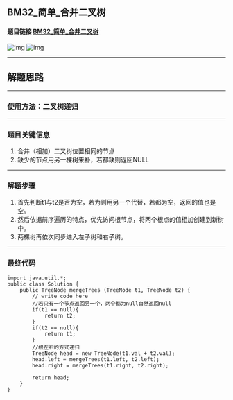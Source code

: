 ## BM32_简单_合并二叉树

#### 题目链接 [BM32_简单_合并二叉树](https://www.nowcoder.com/practice/7298353c24cc42e3bd5f0e0bd3d1d759?tpId=295&tqId=1025038&ru=/exam/interview&qru=/ta/format-top101/question-ranking&sourceUrl=%2Fexam%2Finterview%3Forder%3D0)

![img](https://i.ibb.co/ck95c3T/20230810132510.png)
![img](https://i.ibb.co/S015XP6/20230810132524.png)

---
## 解题思路
---
### 使用方法：二叉树递归
---
### 题目关键信息

1. 合并（相加）二叉树位置相同的节点
2. 缺少的节点用另一棵树来补，若都缺则返回NULL

---
### 解题步骤

1. 首先判断t1与t2是否为空，若为则用另一个代替，若都为空，返回的值也是空。
2. 然后依据前序遍历的特点，优先访问根节点，将两个根点的值相加创建到新树中。
3. 两棵树再依次同步进入左子树和右子树。
---

### 最终代码
```
import java.util.*;
public class Solution {
    public TreeNode mergeTrees (TreeNode t1, TreeNode t2) {
        // write code here
        //若只有一个节点返回另一个，两个都为null自然返回null
        if(t1 == null){
            return t2;
        }
        if(t2 == null){
            return t1;
        }
        //根左右的方式递归
        TreeNode head = new TreeNode(t1.val + t2.val);
        head.left = mergeTrees(t1.left, t2.left);
        head.right = mergeTrees(t1.right, t2.right);

        return head;
    }
}
```